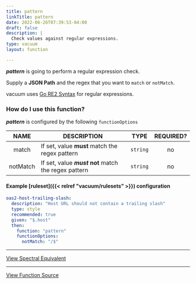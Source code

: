 ```yaml
---
title: pattern
linkTitle: pattern
date: 2022-06-26T07:39:53-04:00
draft: false
description: |
  Check values against regular expressions.
type: vacuum
layout: function

---
```


**_pattern_** is going to perform a regular expression check.

Supply a **JSON Path** and the regex that you want to `match` or `notMatch`.

vacuum uses [Go RE2 Syntax](https://github.com/google/re2/wiki/Syntax) for regular expressions.

### How do I use this function?

**_pattern_** is configured by the following `functionOptions`

|   NAME   | DESCRIPTION                                              |   TYPE   | REQUIRED? |
|:--------:|----------------------------------------------------------|:--------:|:---------:|
|  match   | If set, value **must** match the regex pattern           | `string` |    no     |
| notMatch | If set, value **_must_** **not** match the regex pattern | `string` |    no     |


#### Example [ruleset]({{< relref "vacuum/rulesets" >}}) configuration

```yaml
oas2-host-trailing-slash:
  description: "Host URL should not contain a trailing slash"
  type: style
  recommended: true
  given: "$.host"
  then:
    function: "pattern"
    functionOptions:
      notMatch: "/$"
```

---

[View Spectral Equivalent](https://meta.stoplight.io/docs/spectral/ZG9jOjExNg-core-functions#pattern)

---

[View Function Source](https://github.com/daveshanley/vacuum/blob/main/functions/core/pattern.go)